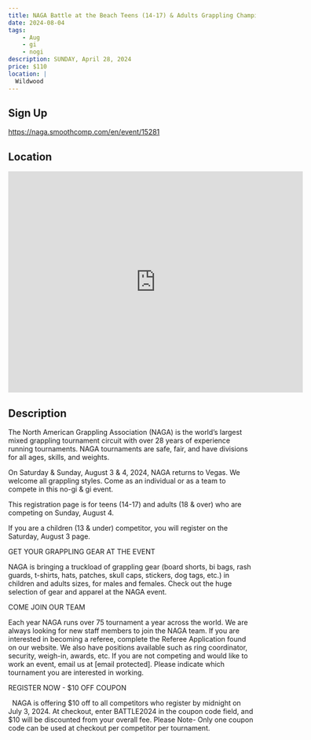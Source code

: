 ```yaml
---
title: NAGA Battle at the Beach Teens (14-17) & Adults Grappling Championship
date: 2024-08-04
tags:
    - Aug
    - gi 
    - nogi 
description: SUNDAY, April 28, 2024
price: $110
location: |
  Wildwood
---
```

## Sign Up
https://naga.smoothcomp.com/en/event/15281

## Location
<iframe src="https://www.google.com/maps/embed?pb=!1m18!1m12!1m3!1d12345.6789!2d-74.8165338!3d38.9814095!2m3!1f0!2f0!3f0!3m2!1i1024!2i768!4f13.1!3m3!1m2!1s0x0%3A0x0!2z38.9814095!5e0!3m2!1sen!2sus!4v1234567890" width="600" height="450" style="border:0;" allowfullscreen="" loading="lazy"></iframe>

## Description
The North American Grappling Association (NAGA) is the world’s largest mixed grappling tournament circuit with over 28 years of experience running tournaments. NAGA tournaments are safe, fair, and have divisions for all ages, skills, and weights.


On Saturday & Sunday, August 3 & 4, 2024, NAGA returns to Vegas. We welcome all grappling styles. Come as an individual or as a team to compete in this no-gi & gi event.


This registration page is for teens (14-17) and adults (18 & over) who are competing on Sunday, August 4.


If you are a children (13 & under) competitor, you will register on the Saturday, August 3 page.


GET YOUR GRAPPLING GEAR AT THE EVENT


NAGA is bringing a truckload of grappling gear (board shorts, bi bags, rash guards, t-shirts, hats, patches, skull caps, stickers, dog tags, etc.) in children and adults sizes, for males and females. Check out the huge selection of gear and apparel at the NAGA event.  


COME JOIN OUR TEAM


Each year NAGA runs over 75 tournament a year across the world. We are always looking for new staff members to join the NAGA team. If you are interested in becoming a referee, complete the Referee Application found on our website. We also have positions available such as ring coordinator, security, weigh-in, awards, etc. If you are not competing and would like to work an event, email us at [email protected]. Please indicate which tournament you are interested in working.    


REGISTER NOW - $10 OFF COUPON


  NAGA is offering $10 off to all competitors who register by midnight on July 3, 2024. At checkout, enter BATTLE2024 in the coupon code field, and $10 will be discounted from your overall fee. Please Note- Only one coupon code can be used at checkout per competitor per tournament.